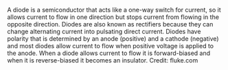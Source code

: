 A diode is a semiconductor that acts like a one-way switch for current, so it allows current to flow in one direction but stops current from flowing in the opposite direction. Diodes are also known as rectifiers because they can change alternating current into pulsating direct current. Diodes have polarity that is determined by an anode (positive) and a cathode (negative) and most diodes allow current to flow when positive voltage is applied to the anode. When a diode allows current to flow it is forward-biased and when it is reverse-biased it becomes an insulator. Credit: fluke.com

